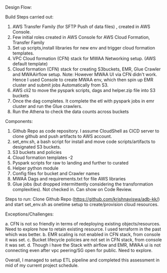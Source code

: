 Design Flow:
    
  


Build Steps carried out:

1. AWS Transfer Family (for SFTP Push of data files) , created in AWS Console.
2. Few initial roles created in AWS Console for AWS Cloud Formation, Transfer Family  
3. Set up scripts,install libraries for new env and trigger cloud formation templates. 
4. VPC Cloud formation (CFN) stack for MWAA Networking setup. (AWS default template)
5. Cloud formation (CFN) stack for creating S3buckets, EMR, Glue Crawler and MWAAirflow setup. Note: However MWAA UI via CFN didn't work. Hence I used Console to create MWAA env, which then spin up EMR cluster and submit jobs Automatically from S3.
6. AWS cli2 to move the pyspark scripts, dags and helper.zip file into S3 buckets
7. Once the dag completes. It complete the etl with pyspark jobs in emr cluster and run the Glue crawlers.
8. Run the Athena to check the data counts across buckets

Components:
1. Github Repo as code repository. I assume CloudShell as CICD server to clone github and push artifacts to AWS account.
2. set_env.sh, a bash script for install and move code scripts/artifacts to designated S3 buckets.
3. S3 buckets and policies
4. Cloud formation templates -2
5. Pyspark scripts for raw to landing and further to curated
6. Helper python module 
7. Config files for bucket and Crawler names
8. MWAA Dags and requirements.txt for file AWS libraries 
9. Glue jobs (but dropped intermittently considering the transformation complexities). Not checked in. Can show on Code Review.

 Steps to run: Clone Github Repo (https://github.com/krishnaviswa/adb-kk/) and start set_env.sh as onetime setup to create/provision cloud resources.

Exceptions/Challenges:

a. CFN is not so friendly in terms of redeploying existing objects/resources. Need to explore how to retain existing resource. I used terraform in the past which was better.
b. EMR scaling is not enabled in CFN stack, from console it was set.
c. Bucket lifecycle policies are not set in CFN stack, from console it was set.
d. Though i have the Stack with airflow and EMR, MWAA ui is not connecting even after vpc peering/SG open for public. Need to explore.

Overall, I managed to setup ETL pipeline and completed this assessment in mid of my current project schedule.
